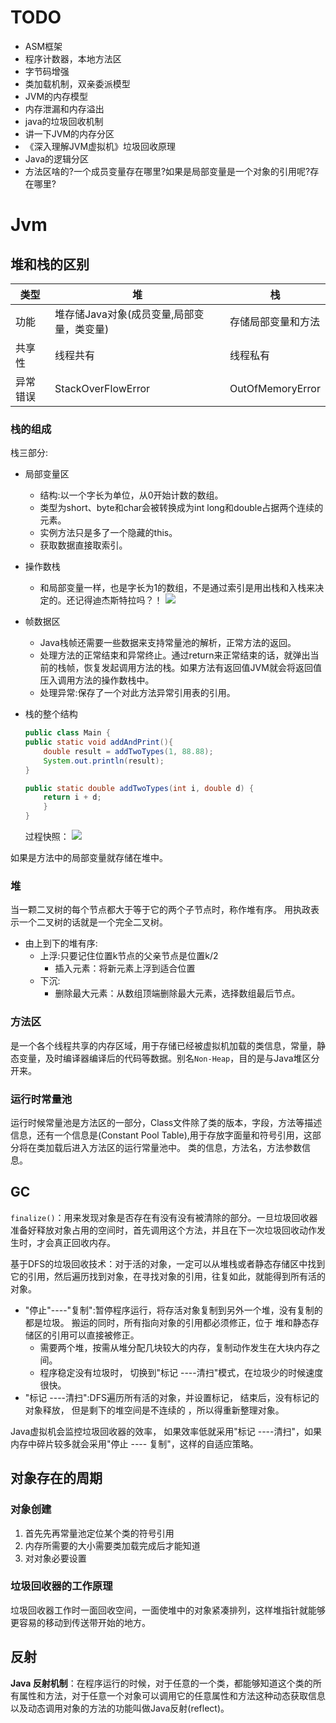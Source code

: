 # TODO
* ASM框架
* 程序计数器，本地方法区
* 字节码增强
* 类加载机制，双亲委派模型
* JVM的内存模型  
* 内存泄漏和内存溢出
* java的垃圾回收机制   
* 讲一下JVM的内存分区 
* 《深入理解JVM虚拟机》垃圾回收原理 
* Java的逻辑分区 
* 方法区啥的?一个成员变量存在哪里?如果是局部变量是一个对象的引用呢?存在哪里?

# Jvm

## 堆和栈的区别



| 类型 | 堆  | 栈 |  
|---| ----- | -------- | 
|功能| 堆存储Java对象(成员变量,局部变量，类变量) | 存储局部变量和方法 | 
|共享性| 线程共有 | 线程私有  |
|异常错误| StackOverFlowError |OutOfMemoryError |
<!-- * 功能不同
    * 堆存储Java中的对象（成员变量，局部变量，类变量）。
    * 栈用来存储局部变量（方法内部的变量）和方法。
* 共享性不同
    * 栈的内存是线程私有的。(方法相关的当然私有啊！！)
    * 堆的内存是线程共有的。
* 异常错误不同
    * 栈空间不足：java.lang.StackOverFlowError。 经典！
    * 堆空间不足：java.lang.OutOfMemoryError。对象存满了 -->

### 栈的组成

栈三部分:
* 局部变量区
    * 结构:以一个字长为单位，从0开始计数的数组。
    * 类型为short、byte和char会被转换成为int
        long和double占据两个连续的元素。
    * 实例方法只是多了一个隐藏的this。
    * 获取数据直接取索引。
* 操作数栈
    * 和局部变量一样，也是字长为1的数组，不是通过索引是用出栈和入栈来决定的。还记得迪杰斯特拉吗？！
    ![](https://iamjohnnyzhuang.github.io/public/upload/4.png)
* 帧数据区
    * Java栈帧还需要一些数据来支持常量池的解析，正常方法的返回。
    * 处理方法的正常结束和异常终止。通过return来正常结束的话，就弹出当前的栈帧，恢复发起调用方法的栈。如果方法有返回值JVM就会将返回值压入调用方法的操作数栈中。
    * 处理异常:保存了一个对此方法异常引用表的引用。
* 栈的整个结构

    ```java
    public class Main {
    public static void addAndPrint(){
        double result = addTwoTypes(1, 88.88);
        System.out.println(result);
    }

    public static double addTwoTypes(int i, double d) {
        return i + d;
        }
    }
    ```
    
    
    过程快照：
    ![](https://iamjohnnyzhuang.github.io/public/upload/5.png)


如果是方法中的局部变量就存储在堆中。

### 堆
当一颗二叉树的每个节点都大于等于它的两个子节点时，称作堆有序。
用执政表示一个二叉树的话就是一个完全二叉树。

* 由上到下的堆有序:
    * 上浮:只要记住位置k节点的父亲节点是位置k/2
        * 插入元素：将新元素上浮到适合位置
    * 下沉:
        * 删除最大元素：从数组顶端删除最大元素，选择数组最后节点。



### 方法区
是一个各个线程共享的内存区域，用于存储已经被虚拟机加载的类信息，常量，静态变量，及时编译器编译后的代码等数据。别名`Non-Heap`，目的是与Java堆区分开来。

### 运行时常量池
运行时候常量池是方法区的一部分，Class文件除了类的版本，字段，方法等描述信息，还有一个信息是(Constant Pool Table),用于存放字面量和符号引用，这部分将在类加载后进入方法区的运行常量池中。 
类的信息，方法名，方法参数信息。

## GC
`finalize()`：用来发现对象是否存在有没有没有被清除的部分。一旦垃圾回收器准备好释放对象占用的空间时，首先调用这个方法，并且在下一次垃圾回收动作发生时，才会真正回收内存。

基于DFS的垃圾回收技术：对于活的对象，一定可以从堆栈或者静态存储区中找到它的引用，然后遍历找到对象，在寻找对象的引用，往复如此，就能得到所有活的对象。

* "停止"----"复制":暂停程序运行，将存活对象复制到另外一个堆，没有复制的都是垃圾。
 搬运的同时，所有指向对象的引用都必须修正，位于 堆和静态存储区的引用可以直接被修正。
    * 需要两个堆，按需从堆分配几块较大的内存，复制动作发生在大块内存之间。
    * 程序稳定没有垃圾时， 切换到"标记 ----清扫"模式，在垃圾少的时候速度很快。
* "标记 ----清扫":DFS遍历所有活的对象，并设置标记， 结束后，没有标记的对象释放， 但是剩下的堆空间是不连续的 ，所以得重新整理对象。

Java虚拟机会监控垃圾回收器的效率， 如果效率低就采用"标记 ----清扫"，如果内存中碎片较多就会采用"停止 ---- 复制"，这样的自适应策略。
    

## 对象存在的周期

### 对象创建
1. 首先先再常量池定位某个类的符号引用
2. 内存所需要的大小需要类加载完成后才能知道 
3. 对对象必要设置

### 垃圾回收器的工作原理
垃圾回收器工作时一面回收空间，一面使堆中的对象紧凑排列，这样堆指针就能够更容易的移动到传送带开始的地方。

## 反射
**Java 反射机制**：在程序运行的时候，对于任意的一个类，都能够知道这个类的所有属性和方法，对于任意一个对象可以调用它的任意属性和方法这种动态获取信息以及动态调用对象的方法的功能叫做Java反射(reflect)。

